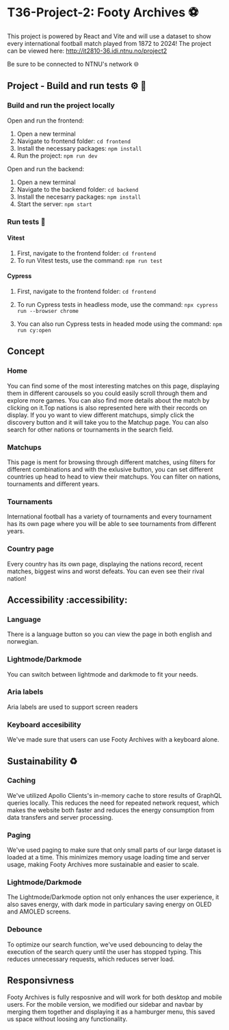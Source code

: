 # T36-Project-2: Footy Archives ⚽
This project is powered by React and Vite and will use a dataset to show every international football match played from 1872 to 2024!
The project can be viewed here: http://it2810-36.idi.ntnu.no/project2 

Be sure to be connected to NTNU's network 🌐


## Project - Build and run tests :gear: :wrench:
### Build and run the project locally



Open and run the frontend:
1. Open a new terminal
2. Navigate to frontend folder: `cd frontend`
3. Install the necessary packages: `npm install`
4. Run the project: `npm run dev`

Open and run the backend:
1. Open a new terminal
2. Navigate to the backend folder: `cd backend`
3. Install the necesarry packages: `npm install`
4. Start the server: `npm start`


### Run tests :wrench:
#### Vitest
1. First, navigate to the frontend folder: `cd frontend`
2. To run Vitest tests, use the command: `npm run test`

#### Cypress
1. First, navigate to the frontend folder: `cd frontend`
2. To run Cypress tests in headless mode, use the command: `npx cypress run --browser chrome`

3. You can also run Cypress tests in headed mode using the command: `npm run cy:open` 


## Concept
### Home
You can find some of the most interesting matches on this page, displaying them in different carousels so you could easily scroll through them and explore more games. You can also find more details about the match by clicking on it.Top nations is also represented here with their records on display. If you yo want to view different matchups, simply click the discovery button and it will take you to the Matchup page. You can also search for other nations or tournaments in the search field.
### Matchups
This page is ment for browsing through different matches, using filters for different combinations and with the exlusive button, you can set different countries up head to head to view their matchups. You can filter on nations, tournaments and different years.

### Tournaments
International football has a variety of tournaments and every tournament has its own page where you will be able to see tournaments from different years.

### Country page
Every country has its own page, displaying the nations record, recent matches, biggest wins and worst defeats. You can even see their rival nation!

## Accessibility :accessibility:

### Language
There is a language button so you can view the page in both english and norwegian.
### Lightmode/Darkmode
You can switch between lightmode and darkmode to fit your needs. 
### Aria labels
Aria labels are used to support screen readers
### Keyboard accesibility
We've made sure that users can use Footy Archives with a keyboard alone.

## Sustainability ♻️

### Caching
We've utilized Apollo Clients's in-memory cache to store results of GraphQL queries locally. This reduces the need for repeated network request, which makes the website both faster and reduces the energy consumption from data transfers and server processing.

### Paging
We've used paging to make sure that only small parts of our large dataset is loaded at a time. This minimizes memory usage loading time and server usage, making Footy Archives more sustainable and easier to scale.

### Lightmode/Darkmode
The Lightmode/Darkmode option not only enhances the user experience, it also saves energy, with dark mode in particulary saving energy on OLED and AMOLED screens.

### Debounce
To optimize our search function, we've used debouncing to delay the execution of the search query until the user has stopped typing. This reduces unnecessary requests, which reduces server load.

## Responsivness
Footy Archives is fully resposnive and will work for both desktop and mobile users. For the mobile version, we modified our sidebar and navbar by merging them together and displaying it as a hamburger menu, this saved us space without loosing any functionality.









